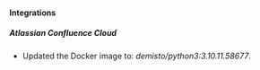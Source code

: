 #### Integrations
##### Atlassian Confluence Cloud
- Updated the Docker image to: *demisto/python3:3.10.11.58677*.
